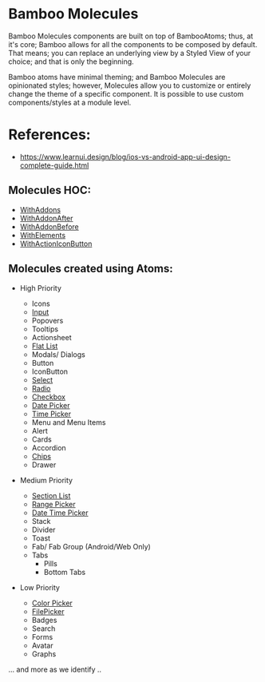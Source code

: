 # Bamboo Molecules

Bamboo Molecules components are built on top of BambooAtoms; thus, at it's core; Bamboo allows for all the components to be composed by default. That means; you can replace an underlying view by a Styled View of your choice; and that is only the beginning.

Bamboo atoms have minimal theming; and Bamboo Molecules are opinionated styles; however, Molecules allow you to customize or entirely change the theme of a specific component. It is possible to use custom components/styles at a module level.

# References:
- https://www.learnui.design/blog/ios-vs-android-app-ui-design-complete-guide.html

## Molecules HOC:
- [WithAddons](./components/HOC/WithAddons.md)
- [WithAddonAfter](./components/HOC/WithAddons.md#withaddonafter)
- [WithAddonBefore](./components/HOC/WithAddons.md#withaddonbefore)
- [WithElements](./components/HOC/WithElements.md)
- [WithActionIconButton](./components/HOC/WithActionIconButton.md)


## Molecules created using Atoms:
- High Priority
    -   Icons
    -   [Input](./components/Input.md)
    -   Popovers
    -   Tooltips
    -   Actionsheet
    -   [Flat List](./components/FlatList.md)
    -   Modals/ Dialogs
    -   Button
    -   IconButton
    -   [Select](./components/Select.md)
    -   [Radio](./components/Radio.md)
    -   [Checkbox](./components/Checkbox.md)
    -   [Date Picker](./components/DatePicker.md)
    -   [Time Picker](./components/TimePicker.md)
    -   Menu and Menu Items
    -   Alert
    -   Cards
    -   Accordion
    -   [Chips](./components/Chips.md)
    -   Drawer


- Medium Priority
    -   [Section List](./components/SectionList.md)
    -   [Range Picker](./components/RangePickers.md)
    -   [Date Time Picker](./components/DateTimePicker.md)
    -   Stack
    -   Divider
    -   Toast
    -   Fab/ Fab Group (Android/Web Only)
    -   Tabs
        -   Pills
        -   Bottom Tabs


- Low Priority
    -   [Color Picker](./components/ColorPicker.md)
    -   [FilePicker](./components/FilePicker.md)
    -   Badges
    -   Search
    -   Forms
    -   Avatar
    -   Graphs




... and more as we identify ..
